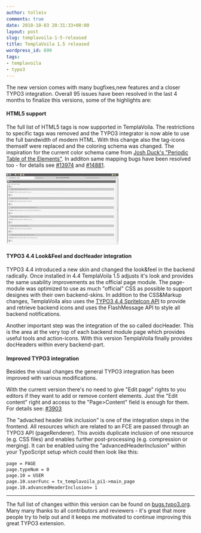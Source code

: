 ```yaml
---
author: tolleiv
comments: true
date: 2010-10-03 20:31:33+00:00
layout: post
slug: templavoila-1-5-released
title: TemplaVoila 1.5 released
wordpress_id: 699
tags:
- templavoila
- typo3
---
```


The new version comes with many bugfixes,new features and a closer TYPO3 integration. Overall 95 issues have been resolved in the last 4 months to finalize this versions, some of the highlights are:



#### HTML5 support


The full list of HTML5 tags is now supported in TemplaVoila. The restrictions to specific tags was removed and the TYPO3 integrator is now able to use the full bandwidth of modern HTML. With this change also the tag-icons themself were replaced and the coloring schema was changed. The inspiration for the current color schema came from [Josh Duck's "Periodic Table of the Elements"](http://joshduck.com/periodic-table.html). In additon same mapping bugs have been resolved too - for details see [#13974](http://bugs.typo3.org/view.php?id=13974) and [#14881](http://bugs.typo3.org/view.php?id=14881).

[![TemplaVoila 1.5 page module](/uploads/2010/09/tv15-page-module-300x190.png)](/uploads/2010/09/tv15-page-module.png)



#### TYPO3 4.4 Look&Feel and docHeader integration


TYPO3 4.4 introduced a new skin and changed the look&feel in the backend radically. Once installed in 4.4 TemplaVoila 1.5 adjusts it's look and provides the same usability improvements as the official page module. The page-module was optimized to use as much "official" CSS as possible to support designes with their own backend-skins. In addition to the CSS&Markup changes, TemplaVoila also uses the [TYPO3 4.4 SpriteIcon API](http://blog.tolleiv.de/2010/07/typo3-4-4-sprites-in-your-extension/) to provide and retrieve backend icons and uses the FlashMessage API to style all backend notifications.

Another important step was the integration of the so called docHeader. This is the area at the very top of each backend module page which provides useful tools and action-icons. With this version TemplaVoila finally provides docHeaders within every backend-part.



#### Improved TYPO3 integration


Besides the visual changes the general TYPO3 integration has been improved with various modifications.

With the current version there's no need to give "Edit page" rights to you editors if they want to add or remove content elements. Just the "Edit content" right and access to the "Page>Content" field is enough for them. For details see: [#3903](http://bugs.typo3.org/view.php?id=3903)

The "advached header link inclusion" is one of the integration steps in the frontend. All resources which are related to an FCE are passed through an TYPO3 API (pageRenderer). This avoids duplicate inclusion of one resource (e.g. CSS files) and enables further post-processing (e.g. compression or merging). It can be enabled using the "advancedHeaderInclusion" within your TypoScript setup which could then look like this:


    page = PAGE
    page.typeNum = 0
    page.10 = USER
    page.10.userFunc = tx_templavoila_pi1->main_page
    page.10.advancedHeaderInclusion= 1




---
The full list of changes within this version can be found on [bugs.typo3.org](http://bugs.typo3.org/search.php?project_id=2&sticky_issues=on&target_version=1.5.0&sortby=last_updated&dir=DESC&hide_status_id=90).
Many many thanks to all contributors and reviewers - it's great that more people try to help out and it keeps me motivated to continue improving this great TYPO3 extension.


